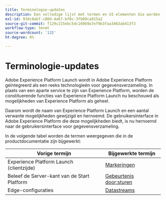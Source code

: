 ```yaml
---
title: Terminologie-updates
description: Een volledige lijst met termen en UI-elementen die worden beïnvloed door de Adobe Experience Platform Launch-herbranding.
exl-id: 93dc0abf-c80d-4a67-bf0c-3fb09ca915a2
source-git-commit: f129c215ebc5dc169b9a7ef9b3faa3463ab413f3
workflow-type: tm+mt
source-wordcount: '132'
ht-degree: 0%

---
```


# Terminologie-updates

Adobe Experience Platform Launch wordt in Adobe Experience Platform geïntegreerd als een reeks technologieën voor gegevensverzameling. In plaats van een aparte service te zijn van Experience Platform, worden de constituerende functies van Experience Platform Launch nu beschouwd als mogelijkheden van Experience Platform als geheel.

Daarom wordt de naam van Experience Platform Launch en een aantal verwante mogelijkheden gewijzigd en hernoemd. De gebruikersinterface in Adobe Experience Platform die deze mogelijkheden biedt, is nu hernoemd naar de gebruikersinterface voor gegevensverzameling.

In de volgende tabel worden de termen weergegeven die in de productdocumentatie zijn bijgewerkt:

| Vorige termijn | Bijgewerkte termijn |
|---|---|
| Experience Platform Launch (clientzijde) | [ Markeringen ](./home.md) |
| Beleef de Server-kant van de Start Platform | [ Gebeurtenis door:sturen ](./ui/event-forwarding/overview.md) |
| Edge-configuraties | [ Datastreams ](/help/datastreams/overview.md) |
